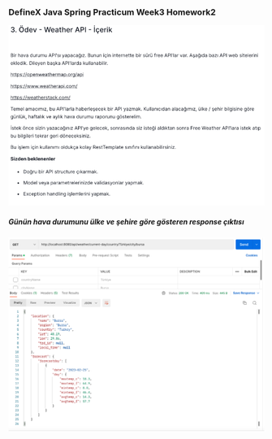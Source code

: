 ### DefineX Java Spring Practicum Week3 Homework2
![alt text](description.png)
##### Günün hava durumunu ülke ve şehire göre gösteren response çıktısı
![alt text](response.png)